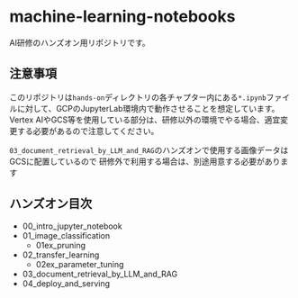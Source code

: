 # machine-learning-notebooks

AI研修のハンズオン用リポジトリです。  

## 注意事項
このリポジトリは`hands-on`ディレクトリの各チャプター内にある`*.ipynb`ファイルに対して、GCPのJupyterLab環境内で動作させることを想定しています。  
Vertex AIやGCS等を使用している部分は、研修以外の環境でやる場合、適宜変更する必要があるので注意してください。 

`03_document_retrieval_by_LLM_and_RAG`のハンズオンで使用する画像データはGCSに配置しているので
研修外で利用する場合は、別途用意する必要があります

## ハンズオン目次
- 00_intro_jupyter_notebook
- 01_image_classification
  - 01ex_pruning
- 02_transfer_learning
  - 02ex_parameter_tuning
- 03_document_retrieval_by_LLM_and_RAG
- 04_deploy_and_serving
